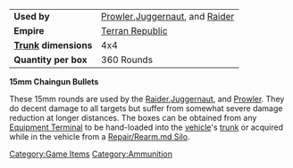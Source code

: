|                                             |                                                                                                             |
| ------------------------------------------- | ----------------------------------------------------------------------------------------------------------- |
| **Used by**                                 | [Prowler](Prowler.md),[Juggernaut](Juggernaut.md), and [Raider](Raider.md) |
| **Empire**                                  | [Terran Republic](Terran_Republic.md)                                                            |
| **[Trunk](Trunk.md) dimensions** | 4x4                                                                                                         |
| **Quantity per box**                        | 360 Rounds                                                                                                  |

**15mm Chaingun Bullets**

These 15mm rounds are used by the
[Raider](Raider.md),[Juggernaut](Juggernaut.md), and
[Prowler](Prowler.md). They do decent damage to all targets but
suffer from somewhat severe damage reduction at longer distances. The
boxes can be obtained from any [Equipment
Terminal](Equipment_Terminal.md) to be hand-loaded into the
[vehicle](vehicle.md)'s [trunk](trunk.md) or acquired
while in the vehicle from a [Repair/Rearm.md
Silo](Repair_Rearm_Silo.md).

[Category:Game Items](Category:Game_Items.md)
[Category:Ammunition](Category:Ammunition.md)
